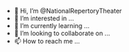 - 👋 Hi, I’m @NationalRepertoryTheater
- 👀 I’m interested in ...
- 🌱 I’m currently learning ...
- 💞️ I’m looking to collaborate on ...
- 📫 How to reach me ...

<!---
NationalRepertoryTheater/NationalRepertoryTheater is a ✨ special ✨ repository because its `README.md` (this file) appears on your GitHub profile.
You can click the Preview link to take a look at your changes.
--->
